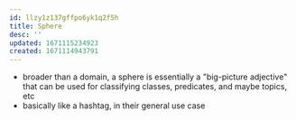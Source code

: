 ```yaml
---
id: llzy1z137gffpo6yk1q2f5h
title: Sphere
desc: ''
updated: 1671115234923
created: 1671114943791
---
```


- broader than a domain, a sphere is essentially a "big-picture adjective" that can be used for classifying classes, predicates, and maybe topics, etc
- basically like a hashtag, in their general use case